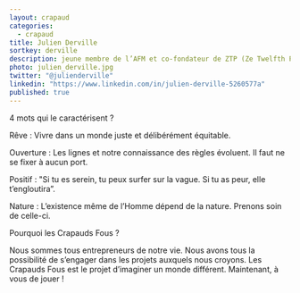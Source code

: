 ```yaml
---
layout: crapaud
categories:
  - crapaud
title: Julien Derville
sortkey: derville
description: jeune membre de l’AFM et co-fondateur de ZTP (Ze Twelfth Player)
photo: julien_derville.jpg
twitter: "@julienderville"
linkedin: "https://www.linkedin.com/in/julien-derville-5260577a"
published: true
---
```


4 mots qui le caractérisent ? 

Rêve : Vivre dans un monde juste et délibérément équitable.

Ouverture : Les lignes et notre connaissance des règles évoluent. Il faut ne se fixer à aucun port. 

Positif : "Si tu es serein, tu peux surfer sur la vague. Si tu as peur, elle t’engloutira”.

Nature : L’existence même de l’Homme dépend de la nature. Prenons soin de celle-ci.

Pourquoi les Crapauds Fous ? 

Nous sommes tous entrepreneurs de notre vie. Nous avons tous la possibilité de s’engager dans les projets auxquels nous croyons. Les Crapauds Fous est le projet d’imaginer un monde différent. Maintenant, à vous de jouer !
